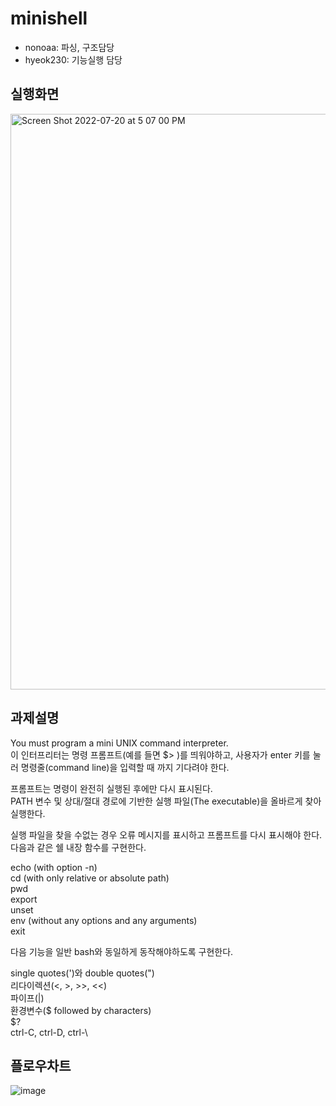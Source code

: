 # minishell
+ nonoaa: 파싱, 구조담당
+ hyeok230: 기능실행 담당

## 실행화면
<img width="921" alt="Screen Shot 2022-07-20 at 5 07 00 PM" src="https://user-images.githubusercontent.com/56538203/179931151-de8068cb-c3a5-4f23-bab5-003a1cfe14eb.png">

## 과제설명
You must program a mini UNIX command interpreter.  
이 인터프리터는 명령 프롬프트(예를 들면 $> )를 띄워야하고, 사용자가 enter 키를 눌러 명령줄(command line)을 입력할 때 까지 기다려야 한다.  
  
프롬프트는 명령이 완전히 실행된 후에만 다시 표시된다.  
PATH 변수 및 상대/절대 경로에 기반한 실행 파일(The executable)을 올바르게 찾아 실행한다.  
  
실행 파일을 찾을 수없는 경우 오류 메시지를 표시하고 프롬프트를 다시 표시해야 한다.  
다음과 같은 쉘 내장 함수를 구현한다.  
  
echo (with option -n)  
cd (with only relative or absolute path)  
pwd  
export  
unset  
env (without any options and any arguments)  
exit  
  
다음 기능을 일반 bash와 동일하게 동작해야하도록 구현한다.  
  
single quotes(')와 double quotes(")  
리다이렉션(<, >, >>, <<)  
파이프(|)  
환경변수($ followed by characters)  
$?  
ctrl-C, ctrl-D, ctrl-\  
  
## 플로우차트
![image](https://user-images.githubusercontent.com/56538203/179931870-7008e656-ba92-4fc7-8eb6-933aff7a675e.png)
